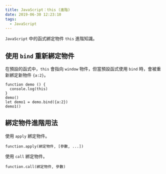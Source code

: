 ```yaml
---
title: JavaScript：this (進階)
date: 2019-06-30 12:23:10
tags:
  - JavaScript
---
```

`JavaScript` 中的函式綁定物件 `this` 進階知識。
<!--more-->
## 使用 `bind` 重新綁定物件
在預設的函式中，`this` 會指向 `window` 物件，但當預設函式使用 `bind` 時，會被重新綁定新物件 `{a:2}`。
```
function demo () {
  console.log(this)
}
demo()
let demo1 = demo.bind({a:2})
demo1()
```
## 綁定物件進階用法
使用 `apply` 綁定物件。
```
function.apply(綁定物件, [參數, ...])
```
使用 `call` 綁定物件。
```
function.call(綁定物件, 參數)
```
